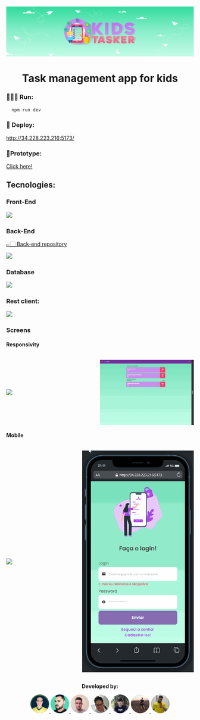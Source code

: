 <p align="center">
  <img src="./src/assets/cover_readme.png" />
</p>

<h1 align="center">Task management app for kids</h1>

### 👨🏻‍💻 Run:

~~~node
  npm run dev
~~~

### 👀 Deploy:
<http://34.228.223.216:5173/>

### 📱Prototype:

[Click here!](https://www.figma.com/file/esTd4CMgUpxCsB7WK6H5op/SGTC---Prototype?type=design&node-id=1272%3A946&mode=design&t=qnHutrOiyMpJX4ey-1)


## Tecnologies:

### Front-End

<p align="left">
  <a href="https://skillicons.dev">
    <img src="https://skillicons.dev/icons?i=react,docker,css,typescript,styledcomponents,vite,html,figma,aws" />
  </a>
</p>

### Back-End

[👉🏻 Back-end repository](https://github.com/Matheus-Juliao/projeto-integrador)

<p align="left">
  <a href="https://skillicons.dev">
    <img src="https://skillicons.dev/icons?i=spring,maven,java,aws,intelij" />
  </a>
</p>



### Database

<p align="left">
  <a href="https://skillicons.dev">
    <img src="https://skillicons.dev/icons?i=docker,postgres,aws" />
  </a>
</p>

### Rest client:

<p align="left">
  <a href="https://skillicons.dev">
    <img src="https://skillicons.dev/icons?i=postman,swagger" />
  </a>
</p>

### Screens

#### Responsivity


<p align="center" style="display: flex; align-items: center; justify-content:center; flex-direction:column; gap: 12px">
    <div style="display: flex; align-items: center; justify-content:center; flex-direction:row; gap: 24px">
        <img src="./src/assets/gif3.gif" width="50%" />
        <img src="./src/assets/gif4.gif" width="50%" />
    </div>
</p>

#### Mobile

<p align="center" style="display: flex; align-items: center; justify-content:center; flex-direction:column; gap: 12px">
    <div style="display: flex; align-items: center; justify-content:space-evenly; flex-direction:row; gap: 24px">
        <img src="./src/assets/gif1.gif" width="300px" />
        <img src="./src/assets/gif2.gif" width="300px" />
    </div>
</p>

##

<p align="center" ><strong>Developed by:</strong></p>

<p align="center" >
  <a href="https://github.com/jacksonMarcelinoFreitas">
      <img style="width: 50px;"  src="./src/assets/participants/jackson.png" />
  </a>
  <a href="https://github.com/AdrianoPinheiro86/AdrianoPinheiro86">
    <img style="width: 50px;"  src="./src/assets/participants/adriano.png" />
  </a>
  <a href="https://github.com/Matheus-Juliao">
    <img style="width: 50px;"  src="./src/assets/participants/matheus.png" />
  </a>
  <a href="https://github.com/Marilene26">
    <img style="width: 50px;"  src="./src/assets/participants/marilene.png" />
  </a>
  <a href="#">
    <img style="width: 50px;"  src="./src/assets/participants/leonardo.png" />
  </a>
  <a href="#">
    <img style="width: 50px;"  src="./src/assets/participants/hugo.png" />
  </a>
  <a href="#">
    <img style="width: 50px;"  src="./src/assets/participants/nicolas.png" />
  </a>
</p>
